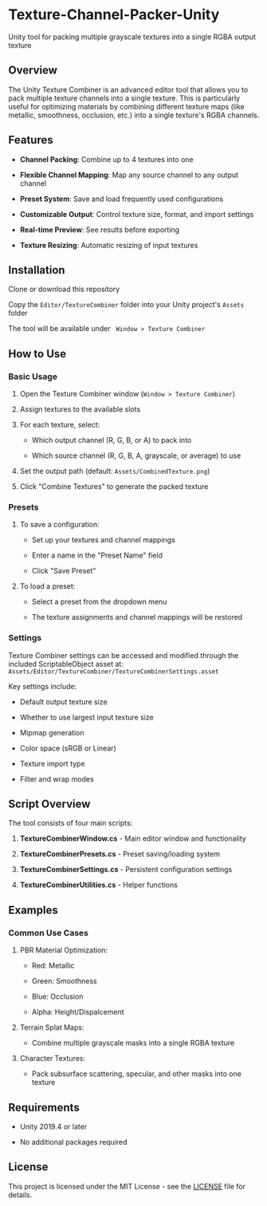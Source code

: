 # Texture-Channel-Packer-Unity
 Unity tool for packing multiple grayscale textures into a single RGBA output texture

## Overview
The Unity Texture Combiner is an advanced editor tool that allows you to pack multiple texture channels into a single texture. This is particularly useful for optimizing materials by combining different texture maps (like metallic, smoothness, occlusion, etc.) into a single texture's RGBA channels.

## Features
- **Channel Packing**: Combine up to 4 textures into one

- **Flexible Channel Mapping**: Map any source channel to any output channel

- **Preset System**: Save and load frequently used configurations

- **Customizable Output**: Control texture size, format, and import settings

- **Real-time Preview**: See results before exporting

- **Texture Resizing**: Automatic resizing of input textures

## Installation
Clone or download this repository

Copy the ``Editor/TextureCombiner`` folder into your Unity project's ``Assets`` folder

The tool will be available under `` Window > Texture Combiner``

## How to Use
### Basic Usage
1. Open the Texture Combiner window (``Window > Texture Combiner``)

2. Assign textures to the available slots

3. For each texture, select:

   - Which output channel (R, G, B, or A) to pack into

   - Which source channel (R, G, B, A, grayscale, or average) to use

5. Set the output path (default: ``Assets/CombinedTexture.png``)

6. Click "Combine Textures" to generate the packed texture

### Presets
1. To save a configuration:

   - Set up your textures and channel mappings

   - Enter a name in the "Preset Name" field

   - Click "Save Preset"

2. To load a preset:

   - Select a preset from the dropdown menu

   - The texture assignments and channel mappings will be restored

### Settings
Texture Combiner settings can be accessed and modified through the included ScriptableObject asset at:
```Assets/Editor/TextureCombiner/TextureCombinerSettings.asset```

Key settings include:

   - Default output texture size

   - Whether to use largest input texture size

   - Mipmap generation

   - Color space (sRGB or Linear)

   - Texture import type

   - Filter and wrap modes

## Script Overview
The tool consists of four main scripts:

1. **TextureCombinerWindow.cs** - Main editor window and functionality

2. **TextureCombinerPresets.cs** - Preset saving/loading system

3. **TextureCombinerSettings.cs** - Persistent configuration settings

4. **TextureCombinerUtilities.cs** - Helper functions

## Examples
### Common Use Cases
1. PBR Material Optimization:

   - Red: Metallic

   - Green: Smoothness

   - Blue: Occlusion

   - Alpha: Height/Dispalcement

2. Terrain Splat Maps:

   - Combine multiple grayscale masks into a single RGBA texture

3. Character Textures:

   - Pack subsurface scattering, specular, and other masks into one texture

## Requirements
   - Unity 2019.4 or later

   - No additional packages required

## License
This project is licensed under the MIT License - see the [LICENSE](LICENSE) file for details.
